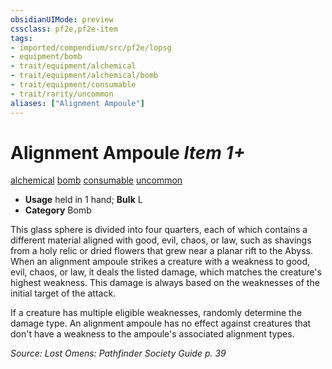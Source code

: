 ```yaml
---
obsidianUIMode: preview
cssclass: pf2e,pf2e-item
tags:
- imported/compendium/src/pf2e/lopsg
- equipment/bomb
- trait/equipment/alchemical
- trait/equipment/alchemical/bomb
- trait/equipment/consumable
- trait/rarity/uncommon
aliases: ["Alignment Ampoule"]
---
```

# Alignment Ampoule *Item 1+*  
[alchemical](alchemical.md)  [bomb](bomb.md)  [consumable](consumable.md)  [uncommon](uncommon.md)  

- **Usage** held in 1 hand; **Bulk** L
- **Category** Bomb

This glass sphere is divided into four quarters, each of which contains a different material aligned with good, evil, chaos, or law, such as shavings from a holy relic or dried flowers that grew near a planar rift to the Abyss. When an alignment ampoule strikes a creature with a weakness to good, evil, chaos, or law, it deals the listed damage, which matches the creature's highest weakness. This damage is always based on the weaknesses of the initial target of the attack.

If a creature has multiple eligible weaknesses, randomly determine the damage type. An alignment ampoule has no effect against creatures that don't have a weakness to the ampoule's associated alignment types.

*Source: Lost Omens: Pathfinder Society Guide p. 39*